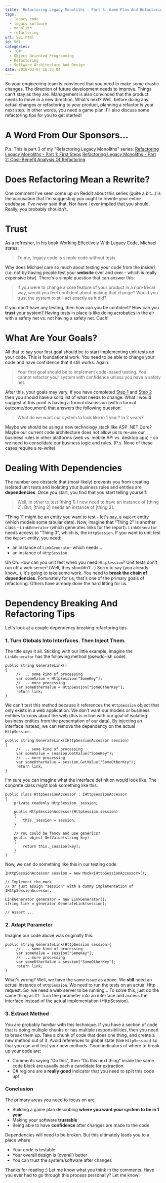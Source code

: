 ```yaml
---
title: 'Refactoring Legacy Monoliths - Part 3: Game Plan And Refactoring Tips'
tags:
  - legacy code
  - legacy software
  - monolith
  - refactoring
url: 581.html
id: 581
categories:
  - 'C#'
  - Object Oriented Programming
  - Refactoring
  - Software Architecture And Design
date: 2018-03-07 16:25:04
---
```


So your engineering team is convinced that you need to make some drastic changes. The direction of future development needs to improve. Things can't stay as they are. Management is also convinced that the product needs to move in a new direction. What's next? Well, before doing any actual changes or refactoring to your product, planning a refactor is your next step. In other words, you need a game plan. I'll also discuss some refactoring tips for you to get started!

<!--more-->

A Word From Our Sponsors...
===========================

P.s. This is part 3 of my "Refactoring Legacy Monoliths" series: [Refactoring Legacy Monoliths - Part 1: First Steps](https://www.blog.jamesmichaelhickey.com/refactoring-legacy-monoliths-first-steps/) [Refactoring Legacy Monoliths - Part 2: Cost-Benefit Analysis Of Refactoring](https://www.blog.jamesmichaelhickey.com/refactoring-legacy-monoliths-part-2-convincing-management/)

Does Refactoring Mean a Rewrite?
================================

One comment I've seen come up on Reddit about this series (quite a bit...) is the accusation that I'm suggesting you ought to rewrite your entire codebase. I've never said that. Nor have I ever implied that you should. Really, you probably shouldn't.

Trust
=====

As a refresher, in his book Working Effectively With Legacy Code, Michael states:

> To me, legacy code is simple code without tests.

Why does Michael care so much about testing your code from the inside? (i.e. not by having people test your **website** over and over - which is really expensive btw). There's a simple question that can answer this:

> If you were to change a core feature of your product in a non-trivial way, would you feel confident about making that change? Would you trust the system to still act exactly as it did?

If you don't have any testing, then how can you be confident? How can you **trust** your system? Having tests in place is like doing acrobatics in the air with a safety net vs. not having a safety net. Ouch!

What Are Your Goals?
====================

All that to say your first goal should be to start implementing unit tests on your code. This is foundational work. You need to be able to change your code and have confidence that it still works. Again:

> Your first goal should be to implement code-based testing. You cannot refactor your system with confidence unless you have a safety net.

After this, your goals may vary. If you have completed [Step 1](https://www.blog.jamesmichaelhickey.com/refactoring-legacy-monoliths-first-steps/) and [Step 2](https://www.blog.jamesmichaelhickey.com/refactoring-legacy-monoliths-part-2-convincing-management/) then you should have a solid list of what needs to change. What I would suggest at this point is having a formal discussion (with a formal outcome/document) that answers the following question:

> What do we want our system to look like in 1 year? In 2 years?

Maybe we should be using a new technology stack like ASP .NET Core? Maybe our current code architecture does not allow us to re-use our business rules in other platforms (web vs. mobile API vs. desktop app) - so we need to consolidate our business logic and rules. (P.s. None of these cases require a re-write)

Dealing With Dependencies
=========================

The number one obstacle that (most likely) prevents you from creating isolated unit tests and isolating your business rules and entities are **dependencies**. Once you start, you find that you start telling yourself:

> Well, in other to test \[thing 1\] I now need to have an instance of \[thing 2\]. But, \[thing 2\] needs an instance of \[thing 3\].

"Thing 1" might be an entity you want to test - let's say, a `Report` entity (which models some tabular data). Now, imagine that "Thing 2" is another class - `LinkGenerator` (which generates links for the report). `LinkGenerator` needs access to "Thing 3", which is, the `HttpSession`. If you want to unit test the `Report` entity, you need:

*   an instance of `LinkGenerator` which needs...
*   an instance of `HttpSession`

Uh Oh. How can you unit test when you need `HttpSession`? Unit tests don't run off a web server! (Well, they shouldn't...) Sorry to say (you already know...), it's going to take some work. You need to **break the chain of dependencies.** Fortunately for us, that's one of the primary goals of refactoring. Others have already done the hard lifting for us.

Dependency Breaking And Refactoring Tips
========================================

Let's look at a couple dependency breaking refactoring tips.

### 1\. Turn Globals Into Interfaces. Then Inject Them.

The title says it all. Sticking with our little example, imagine the `LinkGenerator` has the following method (pseudo-ish code).

    public string GenerateLink()
    {
         // ... some kind of processing
         var someValue = HttpSession["SomeKey"];
         // ... more processing
         var someOtherValue = HttpSession["SomeOtherKey"];
         return link;
    }
    

We can't test this method because it references the `HttpSession` object that only exists in a web application. We don't want our models or business entities to know about the web (this is in line with our goal of isolating business entities from the presentation of our data). By injecting an interface instead, we can remove the dependency on the actual `HttpSession`.

    public string GenerateLink(IHttpSessionAccessor session)
    {
         // ... some kind of processing
         var someValue = session.GetValue("SomeKey");
         // ... more processing
         var someOtherValue = session.GetValue("SomeOtherKey");
         return link;
    }
    

I'm sure you can imagine what the interface definition would look like. The concrete class might look something like this:

    public class HttpSessionAccessor : IHttpSessionAccessor
    {
        private readonly HttpSession _session;
    
        public HttpSessionAccessor(HttpSession session)
        {
            this._session = session;
        }
    
        // You could be fancy and use generics?
        public object GetValue(string key)
        {
            return this._session[key];
        }
    }
    

Now, we can do something like this in our testing code:

    IHttpSessionAccessor session = new Mock<IHttpSessionAccessor>();
    
    // Implement the mock
    // Or just assign "session" with a dummy implementation of IHttpSessionAccessor.
    
    LinkGenerator generator = new LinkGenerator();
    string link = generator.GenerateLink(session);
    
    // Assert ...
    

### 2\. Adapt Parameter

Imagine our code above was originally this:

    public string GenerateLink(HttpSession session){
         // ... some kind of processing
         var someValue = session["SomeKey"];
         // ... more processing
         var someOtherValue = session["SomeOtherKey"];
         return link;
    }
    

What's wrong? Well, we have the same issue as above. We **still** need an actual instance of `HttpSession`. We need to run the tests on an actual Http request. So, we need a web server to be running... To solve this, just do the same thing as #1. Turn the parameter into an interface and access the interface instead of the actual implementation (HttpSession).

### 3\. Extract Method

You are probably familiar with this technique. If you have a section of code that is doing multiple chunks or has multiple responsibilities, then you need to break them up. Take a chunk of code that does one thing, and create a new method out of it. Avoid references to global state (like `HttpSession`) so that you can unit test your new methods. Good indicators of where to break up your code are:

*   Comments saying "Do this", then "Do this next thing" inside the same code block are usually each a candidate for extraction.
*   C# regions are a **really good** indicator that you need to split this code up!

### Conclusion

The primary areas you need to focus on are:

*   Building a game plan describing **where you want your system to be in 1 year**
*   Making your software **trustable**
*   Being able to have **confidence** after changes are made to the code

Dependencies will need to be broken. But this ultimately leads you to a place where:

*   Your code is testable
*   Your overall design is (overall) better
*   You can trust the system/software after changes

Thanks for reading :) Let me know what you think in the comments. Have you ever had to go through this process personally? Let me know!